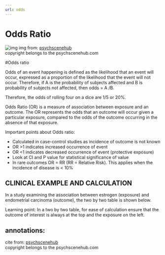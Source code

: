 ```yaml
---
url: odds
---
```


# Odds Ratio

![img](https://psychscenehub.com/wp-content/uploads/2016/09/Screenshot-2016-09-03-16.30.35.png)
img from: [psychscenehub](https://psychscenehub.com/psychpedia/odds-ratio-2/)  
copyright belongs to the psychscenehub.com

#Odds ratio


Odds of an event happening is defined as the likelihood that an event will occur, expressed as a proportion of the likelihood that the event will not occur. Therefore, if A is the probability of subjects affected and B is probability of subjects not affected, then odds = A /B.

Therefore, the odds of rolling four on a dice are 1/5 or 20%.

Odds Ratio (OR) is a measure of association between exposure and an outcome. The OR represents the odds that an outcome will occur given a particular exposure, compared to the odds of the outcome occurring in the absence of that exposure.

Important points about Odds ratio:

- Calculated in case-control studies as incidence of outcome is not known
- OR >1 indicates increased occurrence of event
- OR <1 indicates decreased occurrence of event (protective exposure)
- Look at CI and P value for statistical significance of value
- In rare outcomes OR = RR   (RR = Relative Risk). This applies when the incidence of disease is < 10%

## CLINICAL EXAMPLE AND CALCULATION
In a study examining the association between estrogen (exposure) and endometrial carcinoma (outcome), the two by two table is shown below.

Learning point: In a two by two table, for ease of calculation ensure that the outcome of interest is always at the top and the exposure on the left.



## annotations:
cite from: [psychscenehub](https://psychscenehub.com/psychpedia/odds-ratio-2/)  
copyright belongs to the psychscenehub.com

